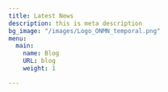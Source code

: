 ```yaml
---
title: Latest News
description: this is meta description
bg_image: "/images/Logo_ONMN_temporal.png"
menu:
  main:
    name: Blog
    URL: blog
    weight: 1

---
```


